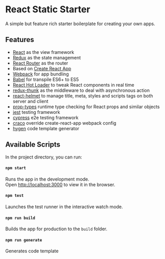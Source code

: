 # React Static Starter

A simple but feature rich starter boilerplate for creating your own apps.

## Features

- [React](https://facebook.github.io/react) as the view framework
- [Redux](https://github.com/reactjs/redux) as the state management
- [React Router](https://reacttraining.com/react-router) as the router
- Based on [Create React App](https://github.com/facebook/create-react-app)
- [Webpack](https://webpack.js.org) for app bundling
- [Babel](https://babeljs.io) for transpile ES6+ to ES5
- [React Hot Loader](https://github.com/gaearon/react-hot-loader) to tweak React components in real time
- [redux-thunk](https://github.com/gaearon/redux-thunk) as the middleware to deal with asynchronous action
- [react-helmet](https://github.com/nfl/react-helmet) to manage title, meta, styles and scripts tags on both server and client
- [prop-types](https://github.com/facebook/prop-types) runtime type checking for React props and similar objects
- [jest](https://github.com/facebook/jest) testing framework
- [cypress](https://github.com/cypress-io/cypress) e2e testing framework
- [craco](https://github.com/gsoft-inc/craco) override create-react-app webpack config
- [hygen](https://www.hygen.io/) code template generator

## Available Scripts

In the project directory, you can run:

#### `npm start`

Runs the app in the development mode.\
Open [http://localhost:3000](http://localhost:3000) to view it in the browser.

#### `npm test`

Launches the test runner in the interactive watch mode.

#### `npm run build`

Builds the app for production to the `build` folder.

#### `npm run generate`

Generates code template
